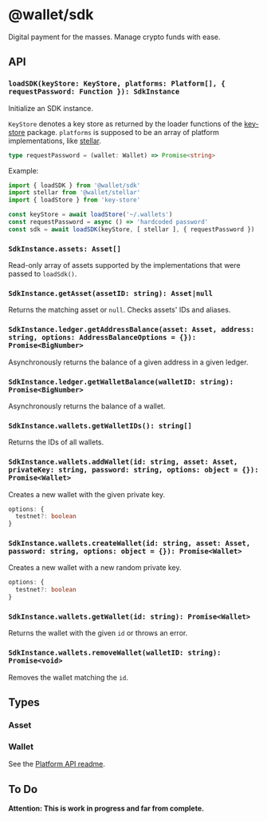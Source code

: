 # @wallet/sdk

Digital payment for the masses. Manage crypto funds with ease.

## API

### `loadSDK(keyStore: KeyStore, platforms: Platform[], { requestPassword: Function }): SdkInstance`

Initialize an SDK instance.

`KeyStore` denotes a key store as returned by the loader functions of the [key-store](https://github.com/andywer/key-store) package. `platforms` is supposed to be an array of platform implementations, like [stellar](../packages/stellar).

```ts
type requestPassword = (wallet: Wallet) => Promise<string>
```

Example:

```js
import { loadSDK } from '@wallet/sdk'
import stellar from '@wallet/stellar'
import { loadStore } from 'key-store'

const keyStore = await loadStore('~/.wallets')
const requestPassword = async () => 'hardcoded password'
const sdk = await loadSDK(keyStore, [ stellar ], { requestPassword })
```

### `SdkInstance.assets: Asset[]`

Read-only array of assets supported by the implementations that were passed to `loadSdk()`.

### `SdkInstance.getAsset(assetID: string): Asset|null`

Returns the matching asset or `null`. Checks assets' IDs and aliases.

### `SdkInstance.ledger.getAddressBalance(asset: Asset, address: string, options: AddressBalanceOptions = {}): Promise<BigNumber>`

Asynchronously returns the balance of a given address in a given ledger.

### `SdkInstance.ledger.getWalletBalance(walletID: string): Promise<BigNumber>`

Asynchronously returns the balance of a wallet.

### `SdkInstance.wallets.getWalletIDs(): string[]`

Returns the IDs of all wallets.

### `SdkInstance.wallets.addWallet(id: string, asset: Asset, privateKey: string, password: string, options: object = {}): Promise<Wallet>`

Creates a new wallet with the given private key.

```typescript
options: {
  testnet?: boolean
}
```

### `SdkInstance.wallets.createWallet(id: string, asset: Asset, password: string, options: object = {}): Promise<Wallet>`

Creates a new wallet with a new random private key.

```typescript
options: {
  testnet?: boolean
}
```

### `SdkInstance.wallets.getWallet(id: string): Promise<Wallet>`

Returns the wallet with the given `id` or throws an error.

### `SdkInstance.wallets.removeWallet(walletID: string): Promise<void>`

Removes the wallet matching the `id`.


## Types

### Asset
### Wallet

See the [Platform API readme](../platform-api-spec/README.md#types).


## To Do

**Attention: This is work in progress and far from complete.**
